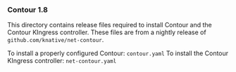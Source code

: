 ### Contour 1.8

This directory contains release files required to install Contour and the
Contour KIngress controller. These files are from a nightly release of
`github.com/knative/net-contour`.

To install a properly configured Contour: `contour.yaml` To install the Contour
KIngress controller: `net-contour.yaml`
